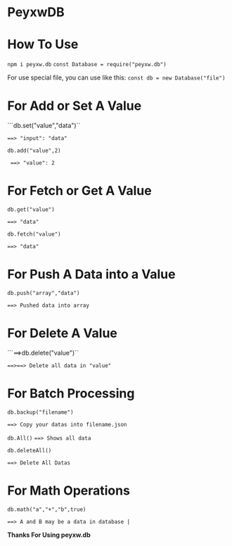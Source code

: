 # PeyxwDB




# How To Use
```npm i peyxw.db```
```const Database = require("peyxw.db")```<br>

For use special file, you can use like this: ```const db = new Database("file")```<br>

# For Add or Set A Value

```db.set("value","data")``

```==> "input": "data"```

```db.add("value",2)```

``` ==> "value": 2```

# For Fetch or Get A Value

```db.get("value")```

```==> "data"```

```db.fetch("value")```

```==> "data"```
# For Push A Data into a Value
```db.push("array","data")```

```==> Pushed data into array```

# For Delete A Value
```==>db.delete("value")``

```==>==> Delete all data in "value"```

# For Batch Processing
```db.backup("filename")```

```==> Copy your datas into filename.json```

```db.All()```
```==> Shows all data```

```db.deleteAll()```

```==> Delete All Datas```

# For Math Operations
```db.math("a","+","b",true)```

```==> A and B may be a data in database |```

**Thanks For Using peyxw.db**

